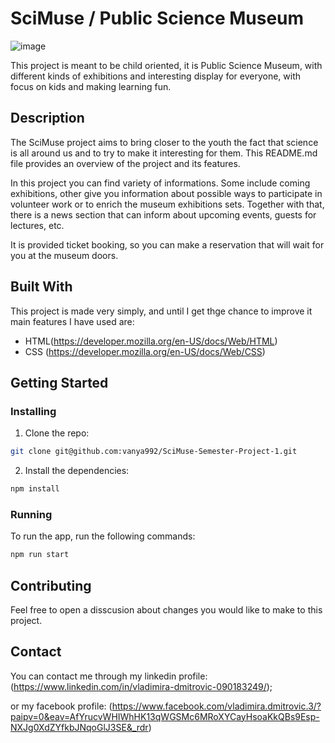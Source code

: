 # SciMuse / Public Science Museum

![image](images/scimuse.png)


This project is meant to be child oriented, it is Public Science Museum, with different kinds of exhibitions and interesting display for everyone, with focus on kids and making learning fun.

## Description

The SciMuse project aims to bring closer to the youth the fact that science is all around us and to try to make it interesting for them. This README.md file provides an overview of the project and its features.

In this project you can find variety of informations. Some include coming exhibitions, other give you information about possible ways to participate in volunteer work or to enrich the museum exhibitions sets. Together with that, there is a news section that can inform about upcoming events, guests for lectures, etc. 

It is provided ticket booking, so you can make a reservation that will wait for you at the museum doors. 


## Built With

This project is made very simply, and until I get thge chance to improve it main features I have used are:

- HTML(https://developer.mozilla.org/en-US/docs/Web/HTML)
- CSS (https://developer.mozilla.org/en-US/docs/Web/CSS)

## Getting Started

### Installing

1. Clone the repo:

```bash
git clone git@github.com:vanya992/SciMuse-Semester-Project-1.git
```

2. Install the dependencies:

```bash
npm install
```

### Running

To run the app, run the following commands:

```bash
npm run start
```

## Contributing

Feel free to open a disscusion about changes you would like to make to this project.

## Contact


You can contact me through my linkedin profile: (https://www.linkedin.com/in/vladimira-dmitrovic-090183249/);

or my facebook profile: (https://www.facebook.com/vladimira.dmitrovic.3/?paipv=0&eav=AfYrucvWHIWhHK13qWGSMc6MRoXYCayHsoaKkQBs9Esp-NXJg0XdZYfkbJNqoGlJ3SE&_rdr)

